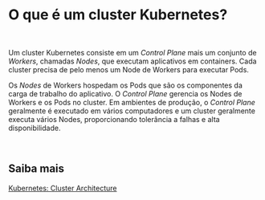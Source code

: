 # O que é um cluster Kubernetes?

<br>

Um cluster Kubernetes consiste em um *Control Plane* mais um conjunto de *Workers*, chamadas *Nodes*, que executam aplicativos em containers. Cada cluster precisa de pelo menos um Node de Workers para executar Pods.

Os *Nodes* de Workers hospedam os Pods que são os componentes da carga de trabalho do aplicativo. O *Control Plane* gerencia os Nodes de Workers e os Pods no cluster. Em ambientes de produção, o *Control Plane* geralmente é executado em vários computadores e um cluster geralmente executa vários Nodes, proporcionando tolerância a falhas e alta disponibilidade.

<br>

## Saiba mais
[Kubernetes: Cluster Architecture](https://kubernetes.io/docs/concepts/architecture/)